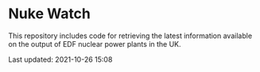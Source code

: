 # Nuke Watch

This repository includes code for retrieving the latest information available on the output of EDF nuclear power plants in the UK.

Last updated: 2021-10-26 15:08
